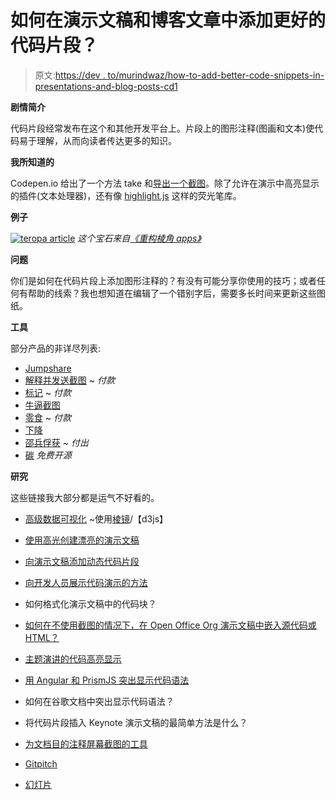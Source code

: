 # 如何在演示文稿和博客文章中添加更好的代码片段？

> 原文:[https://dev . to/murindwaz/how-to-add-better-code-snippets-in-presentations-and-blog-posts-cd1](https://dev.to/murindwaz/how-to-add-better-code-snippets-in-presentations-and-blog-posts-cd1)

**剧情简介**

代码片段经常发布在这个和其他开发平台上。片段上的图形注释(图画和文本)使代码易于理解，从而向读者传达更多的知识。

**我所知道的**

Codepen.io 给出了一个方法 take 和[导出一个截图](https://blog.codepen.io/documentation/api/screenshots/)。除了允许在演示中高亮显示的插件(文本处理器)，还有像 [highlight.js](https://highlightjs.org/) 这样的荧光笔库。

**例子**

[![teropa article](../Images/6c8eb772e4796c35a10a142d26f75956.png)](https://res.cloudinary.com/practicaldev/image/fetch/s--s7KQUaMP--/c_limit%2Cf_auto%2Cfl_progressive%2Cq_auto%2Cw_880/http://teropa.info/images/angular_1_component_approximation.png) 
*这个宝石来自[《重构棱角 apps》](http://teropa.info/blog/2015/10/18/refactoring-angular-apps-to-components.html#components)*

**问题**

你们是如何在代码片段上添加图形注释的？有没有可能分享你使用的技巧；或者任何有帮助的线索？我也想知道在编辑了一个错别字后，需要多长时间来更新这些图纸。

**工具**

部分产品的非详尽列表:

*   [Jumpshare](https://jumpshare.com/capture-screenshot-annotate)
*   [解释并发送截图](https://jasonsavard.com/Explain-and-Send-Screenshots) ~ *付款*
*   [标记](https://marker.io) ~ *付款*
*   [牛逼截图](http://www.awesomescreenshot.com/)
*   [零食](https://www.techsmith.com/screen-capture.html) ~ *付款*
*   [下降](https://droplr.com)
*   [邵兵俘获](https://nimbus.everhelper.me/screenshot.php) ~ *付出*
*   [碳](https://carbon.now.sh) *免费开源*

**研究**

这些链接我大部分都是运气不好看的。

*   [高级数据可视化](https://wattenberger.com/blog/react-hooks) ~使用[棱镜](https://prismjs.com/plugins/custom-class/)/【d3js】
*   [使用高光创建漂亮的演示文稿](https://developer.atlassian.com/blog/2015/08/beautiful-presentations-with-highlight/)
*   [向演示文稿添加动态代码片段](https://productforums.google.com/forum/#!topic/docs/Q1N4KKe3jOE)
*   [向开发人员展示代码演示的方法](https://jeremythake.com/approaches-to-presenting-code-demos-to-a-developer-audience-33b5f09841c2)
*   如何格式化演示文稿中的代码块？
*   [如何在不使用截图的情况下，在 Open Office Org 演示文稿中嵌入源代码或 HTML？](https://stackoverflow.com/questions/5505515/how-do-i-embed-source-code-or-html-in-open-office-org-presentations-without-usin?noredirect=1&lq=1)

*   [主题演讲的代码高亮显示](https://gist.github.com/jimbojsb/1630790)

*   [用 Angular 和 PrismJS 突出显示代码语法](https://auralinna.blog/post/2017/code-syntax-highlighting-with-angular-and-prismjs)

*   如何在谷歌文档中突出显示代码语法？

*   将代码片段插入 Keynote 演示文稿的最简单方法是什么？

*   [为文档目的注释屏幕截图的工具](https://superuser.com/questions/98701/tool-to-annotate-pictures-screenshots-for-documentation-purposes)

*   [Gitpitch](https://github.com/gitpitch/gitpitch)

*   [幻灯片](http://help.slides.com/knowledgebase/articles/646126-syntax-highlighted-code)